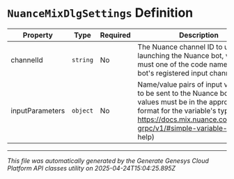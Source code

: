 # `NuanceMixDlgSettings` Definition

| Property | Type | Required | Description |
|----------|------|----------|-------------|
| channelId | `string` | No | The Nuance channel ID to use when launching the Nuance bot, which must one of the code names of the bot's registered input channels. |
| inputParameters | `object` | No | Name/value pairs of input variables to be sent to the Nuance bot. The values must be in the appropriate format for the variable's type (see https://docs.mix.nuance.com/dialog-grpc/v1/#simple-variable-types for help) |

---

*This file was automatically generated by the Generate Genesys Cloud Platform API classes utility on 2025-04-24T15:04:25.895Z*
